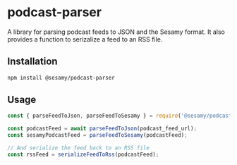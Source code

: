 # podcast-parser

A library for parsing podcast feeds to JSON and the Sesamy format. It also provides a function to serizalize a feed to an RSS file.

## Installation

```bash
npm install @sesamy/podcast-parser
```

## Usage

```javascript
const { parseFeedToJson, parseFeedToSesamy } = require('@sesamy/podcast-parser');

const podcastFeed = await parseFeedToJson(podcast_feed_url);
const sesamyPodcastFeed = parseFeedToSesamy(podcastFeed);

// And serialize the feed back to an RSS file
const rssFeed = serializeFeedToRss(podcastFeed);
```
